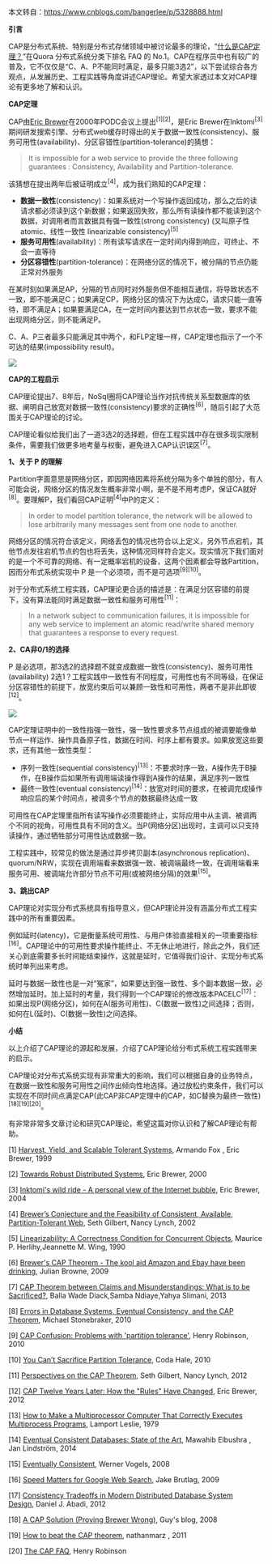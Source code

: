 本文转自：https://www.cnblogs.com/bangerlee/p/5328888.html


**引言**

CAP是分布式系统、特别是分布式存储领域中被讨论最多的理论，“[什么是CAP定理？](https://www.quora.com/What-Is-CAP-Theorem-1)”在Quora 分布式系统分类下排名 FAQ 的 No.1。CAP在程序员中也有较广的普及，它不仅仅是“C、A、P不能同时满足，最多只能3选2”，以下尝试综合各方观点，从发展历史、工程实践等角度讲述CAP理论。希望大家透过本文对CAP理论有更多地了解和认识。

**CAP定理**

CAP由[Eric Brewer](https://en.wikipedia.org/wiki/Eric_Brewer_(scientist))在2000年PODC会议上提出<sup>[1][2]</sup>，是Eric Brewer在Inktomi<sup>[3]</sup>期间研发搜索引擎、分布式web缓存时得出的关于数据一致性(consistency)、服务可用性(availability)、分区容错性(partition-tolerance)的猜想：

> It is impossible for a web service to provide the three following guarantees : Consistency, Availability and Partition-tolerance.

该猜想在提出两年后被证明成立<sup>[4]</sup>，成为我们熟知的CAP定理：

*   **数据一致性**(consistency)：如果系统对一个写操作返回成功，那么之后的读请求都必须读到这个新数据；如果返回失败，那么所有读操作都不能读到这个数据，对调用者而言数据具有强一致性(strong consistency) (又叫原子性 atomic、线性一致性 linearizable consistency)<sup>[5]</sup>
*   **服务可用性**(availability)：所有读写请求在一定时间内得到响应，可终止、不会一直等待
*   **分区容错性**(partition-tolerance)：在网络分区的情况下，被分隔的节点仍能正常对外服务

在某时刻如果满足AP，分隔的节点同时对外服务但不能相互通信，将导致状态不一致，即不能满足C；如果满足CP，网络分区的情况下为达成C，请求只能一直等待，即不满足A；如果要满足CA，在一定时间内要达到节点状态一致，要求不能出现网络分区，则不能满足P。

C、A、P三者最多只能满足其中两个，和FLP定理一样，CAP定理也指示了一个不可达的结果(impossibility result)。

![](https://images2015.cnblogs.com/blog/116770/201603/116770-20160329205542613-1908405713.jpg)

**CAP的工程启示**

CAP理论提出7、8年后，NoSql圈将CAP理论当作对抗传统关系型数据库的依据、阐明自己放宽对数据一致性(consistency)要求的正确性<sup>[6]</sup>，随后引起了大范围关于CAP理论的讨论。

CAP理论看似给我们出了一道3选2的选择题，但在工程实践中存在很多现实限制条件，需要我们做更多地考量与权衡，避免进入CAP认识误区<sup>[7]</sup>。

**1、关于 P 的理解**

Partition字面意思是网络分区，即因网络因素将系统分隔为多个单独的部分，有人可能会说，网络分区的情况发生概率非常小啊，是不是不用考虑P，保证CA就好<sup>[8]</sup>。要理解P，我们看回CAP证明<sup>[4]</sup>中P的定义：

> In order to model partition tolerance, the network will be allowed to lose arbitrarily many messages sent from one node to another.

网络分区的情况符合该定义，网络丢包的情况也符合以上定义，另外节点宕机，其他节点发往宕机节点的包也将丢失，这种情况同样符合定义。现实情况下我们面对的是一个不可靠的网络、有一定概率宕机的设备，这两个因素都会导致Partition，因而分布式系统实现中 P 是一个必须项，而不是可选项<sup>[9][10]</sup>。

对于分布式系统工程实践，CAP理论更合适的描述是：在满足分区容错的前提下，没有算法能同时满足数据一致性和服务可用性<sup>[11]</sup>：

> In a network subject to communication failures, it is impossible for any web service to implement an atomic read/write shared memory that guarantees a response to every request.

**2、CA非0/1的选择**

P 是必选项，那3选2的选择题不就变成数据一致性(consistency)、服务可用性(availability) 2选1？工程实践中一致性有不同程度，可用性也有不同等级，在保证分区容错性的前提下，放宽约束后可以兼顾一致性和可用性，两者不是非此即彼<sup>[12]</sup>。

![](https://images2015.cnblogs.com/blog/116770/201604/116770-20160401221124957-2025686892.jpg)

CAP定理证明中的一致性指强一致性，强一致性要求多节点组成的被调要能像单节点一样运作、操作具备原子性，数据在时间、时序上都有要求。如果放宽这些要求，还有其他一致性类型：

*   序列一致性(sequential consistency)<sup>[13]</sup>：不要求时序一致，A操作先于B操作，在B操作后如果所有调用端读操作得到A操作的结果，满足序列一致性
*   最终一致性(eventual consistency)<sup>[14]</sup>：放宽对时间的要求，在被调完成操作响应后的某个时间点，被调多个节点的数据最终达成一致

可用性在CAP定理里指所有读写操作必须要能终止，实际应用中从主调、被调两个不同的视角，可用性具有不同的含义。当P(网络分区)出现时，主调可以只支持读操作，通过牺牲部分可用性达成数据一致。

工程实践中，较常见的做法是通过异步拷贝副本(asynchronous replication)、quorum/NRW，实现在调用端看来数据强一致、被调端最终一致，在调用端看来服务可用、被调端允许部分节点不可用(或被网络分隔)的效果<sup>[15]</sup>。

**3、跳出CAP**

CAP理论对实现分布式系统具有指导意义，但CAP理论并没有涵盖分布式工程实践中的所有重要因素。

例如延时(latency)，它是衡量系统可用性、与用户体验直接相关的一项重要指标<sup>[16]</sup>。CAP理论中的可用性要求操作能终止、不无休止地进行，除此之外，我们还关心到底需要多长时间能结束操作，这就是延时，它值得我们设计、实现分布式系统时单列出来考虑。

延时与数据一致性也是一对“冤家”，如果要达到强一致性、多个副本数据一致，必然增加延时。加上延时的考量，我们得到一个CAP理论的修改版本PACELC<sup>[17]</sup>：如果出现P(网络分区)，如何在A(服务可用性)、C(数据一致性)之间选择；否则，如何在L(延时)、C(数据一致性)之间选择。

**小结**

以上介绍了CAP理论的源起和发展，介绍了CAP理论给分布式系统工程实践带来的启示。

CAP理论对分布式系统实现有非常重大的影响，我们可以根据自身的业务特点，在数据一致性和服务可用性之间作出倾向性地选择。通过放松约束条件，我们可以实现在不同时间点满足CAP(此CAP非CAP定理中的CAP，如C替换为最终一致性)<sup>[18][19][20]</sup>。

有非常非常多文章讨论和研究CAP理论，希望这篇对你认识和了解CAP理论有帮助。

[1] [Harvest, Yield, and Scalable Tolerant Systems](https://cs.uwaterloo.ca/~brecht/servers/readings-new2/harvest-yield.pdf), Armando Fox , Eric Brewer, 1999

[2] [Towards Robust Distributed Systems](http://www.cs.berkeley.edu/~brewer/cs262b-2004/PODC-keynote.pdf), Eric Brewer, 2000

[3] [Inktomi's wild ride - A personal view of the Internet bubble](https://www.youtube.com/watch?v=E91oEn1bnXM), Eric Brewer, 2004

[4] [Brewer’s Conjecture and the Feasibility of Consistent, Available, Partition-Tolerant Web](https://pdfs.semanticscholar.org/24ce/ce61e2128780072bc58f90b8ba47f624bc27.pdf), Seth Gilbert, Nancy Lynch, 2002

[5] [Linearizability: A Correctness Condition for Concurrent Objects](http://cs.brown.edu/~mph/HerlihyW90/p463-herlihy.pdf), Maurice P. Herlihy,Jeannette M. Wing, 1990

[6] [Brewer's CAP Theorem - The kool aid Amazon and Ebay have been drinking](http://julianbrowne.com/article/viewer/brewers-cap-theorem), Julian Browne, 2009

[7] [CAP Theorem between Claims and Misunderstandings: What is to be Sacrificed?](http://www.sersc.org/journals/IJAST/vol56/1.pdf), Balla Wade Diack,Samba Ndiaye,Yahya Slimani, 2013

[8] [Errors in Database Systems, Eventual Consistency, and the CAP Theorem](http://cacm.acm.org/blogs/blog-cacm/83396-errors-in-database-systems-eventual-consistency-and-the-cap-theorem/fulltext), Michael Stonebraker, 2010

[9] [CAP Confusion: Problems with 'partition tolerance'](http://blog.cloudera.com/blog/2010/04/cap-confusion-problems-with-partition-tolerance/), Henry Robinson, 2010

[10] [You Can’t Sacrifice Partition Tolerance](https://codahale.com/you-cant-sacrifice-partition-tolerance/), Coda Hale, 2010

[11] [Perspectives on the CAP Theorem](https://groups.csail.mit.edu/tds/papers/Gilbert/Brewer2.pdf), Seth Gilbert, Nancy Lynch, 2012

[12] [CAP Twelve Years Later: How the "Rules" Have Changed](https://www.computer.org/cms/Computer.org/ComputingNow/homepage/2012/0512/T_CO2_CAP12YearsLater.pdf), Eric Brewer, 2012

[13] [How to Make a Multiprocessor Computer That Correctly Executes Multiprocess Programs](http://research.microsoft.com/en-us/um/people/lamport/pubs/multi.pdf), Lamport Leslie, 1979

[14] [Eventual Consistent Databases: State of the Art](http://www.ronpub.com/publications/OJDB-v1i1n03_Elbushra.pdf), Mawahib Elbushra , Jan Lindström, 2014

[15] [Eventually Consistent](http://www.allthingsdistributed.com/2008/12/eventually_consistent.html), Werner Vogels, 2008

[16] [Speed Matters for Google Web Search](http://www.isaacsunyer.com/wp-content/uploads/2009/09/test_velocidad_google.pdf), Jake Brutlag, 2009

[17] [Consistency Tradeoffs in Modern Distributed Database System Design](http://cs-www.cs.yale.edu/homes/dna/papers/abadi-pacelc.pdf), Daniel J. Abadi, 2012

[18] [A CAP Solution (Proving Brewer Wrong)](http://guysblogspot.blogspot.com/2008/09/cap-solution-proving-brewer-wrong.html), Guy's blog, 2008

[19] [How to beat the CAP theorem](http://nathanmarz.com/blog/how-to-beat-the-cap-theorem.html), nathanmarz , 2011

[20] [The CAP FAQ](https://github.com/henryr/cap-faq), Henry Robinson



